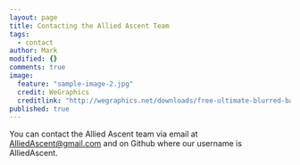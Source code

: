 ```yaml
---
layout: page
title: Contacting the Allied Ascent Team
tags: 
  - contact
author: Mark
modified: {}
comments: true
image: 
  feature: "sample-image-2.jpg"
  credit: WeGraphics
  creditlink: "http://wegraphics.net/downloads/free-ultimate-blurred-background-pack/"
published: true
---
```


You can contact the Allied Ascent team via email at AlliedAscent@gmail.com and on Github where our username is AlliedAscent.


